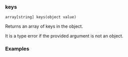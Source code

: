 ### keys

```
array[string] keys(object value)
```

Returns an array of keys in the object.

It is a type error if the provided argument is not an object.

### Examples


